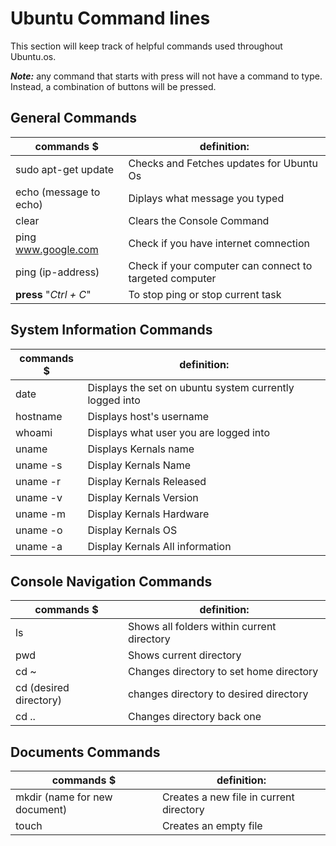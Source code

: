 # Ubuntu Command lines

This section will keep track of helpful commands used throughout Ubuntu.os.

***Note:*** any command that starts with press will not have a command to type. Instead, a combination of buttons will be pressed.
 
 ## General Commands

|                commands  $                   |                           definition:                              |
|----------------------------------------------|--------------------------------------------------------------------|
|  sudo apt-get update                         |    Checks and Fetches updates for Ubuntu Os                        |
|  echo (message to echo)                      |    Diplays what message you typed                                  |
|  clear                                       |    Clears the Console Command                                      |
|  ping www.google.com                         |    Check if you have internet comnection                           |
|  ping (ip-address)                           |    Check if your computer can connect to targeted computer         |
|  **press** "*Ctrl + C*"                      |    To stop ping or stop current task                               |

## System Information Commands

|                commands  $                   |                           definition:                              |
|----------------------------------------------|--------------------------------------------------------------------|
|  date                                        |    Displays the set on ubuntu system currently logged into         |
|  hostname                                    |    Displays host's username                                        |
|  whoami                                      |    Displays what user you are logged into                          |
|  uname                                       |    Displays Kernals name                                           |
|  uname -s                                    |    Display  Kernals Name                                           |
|  uname -r                                    |    Display  Kernals Released                                       |
|  uname -v                                    |    Display  Kernals Version                                        |
|  uname -m                                    |    Display  Kernals Hardware                                       |
|  uname -o                                    |    Display  Kernals OS                                             |
|  uname -a                                    |    Display  Kernals All information                                |

## Console Navigation Commands
|                commands  $                   |                           definition:                              |
|----------------------------------------------|--------------------------------------------------------------------|
|  ls                                          |    Shows all folders within current directory                      |
|  pwd                                         |    Shows current directory                                         |         
|  cd ~                                        |    Changes directory to set home directory                         |
|  cd (desired directory)                      |    changes directory to desired directory                          |
|  cd ..                                       |    Changes directory back one                                      |

## Documents Commands
|                commands  $                   |                           definition:                              |
|----------------------------------------------|--------------------------------------------------------------------|
|  mkdir (name for new document)               |    Creates a new file in current directory                         |
|  touch                                       |    Creates an empty file                                           |



